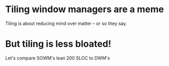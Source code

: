 # Tiling window managers are a meme

Tiling is about reducing mind over matter &ndash; or so they say.


# But tiling is less bloated!

Let's compare SOWM's lean 200 SLOC to DWM's
